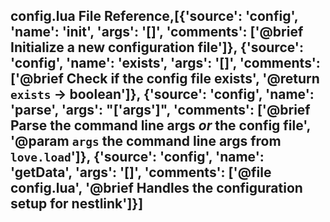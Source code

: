 ## config.lua File Reference,[{'source': 'config', 'name': 'init', 'args': '[]', 'comments': ['@brief Initialize a new configuration file']}, {'source': 'config', 'name': 'exists', 'args': '[]', 'comments': ['@brief Check if the config file exists', '@return `exists` -> boolean']}, {'source': 'config', 'name': 'parse', 'args': "['args']", 'comments': ['@brief Parse the command line args *or* the config file', '@param `args` the command line args from `love.load`']}, {'source': 'config', 'name': 'getData', 'args': '[]', 'comments': ['@file config.lua', '@brief Handles the configuration setup for nestlink']}]